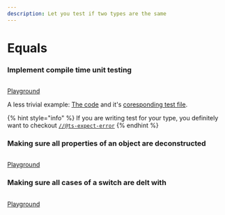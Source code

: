 ```yaml
---
description: Let you test if two types are the same
---
```


# Equals

### Implement compile time unit testing

<figure><img src="https://user-images.githubusercontent.com/6702424/182005615-5d967945-0758-4457-8068-748bc01f9008.png" alt=""><figcaption></figcaption></figure>

[Playground](https://stackblitz.com/edit/typescript-rfpzav?file=index.ts&view=editor)

A less trivial example: [The code](https://github.com/codegouvfr/react-dsfr/blob/main/src/lib/spacing.ts) and it's [coresponding test file](https://github.com/codegouvfr/react-dsfr/blob/main/test/types/spacing.ts).

{% hint style="info" %}
If you are writing test for your type, you definitely want to checkout [`//@ts-expect-error`](https://www.typescriptlang.org/docs/handbook/release-notes/typescript-3-9.html#-ts-expect-error-comments)
{% endhint %}

### Making sure all properties of an object are deconstructed

<figure><img src="https://github.com/garronej/tsafe/releases/download/v0.0.1/dont_forget_props.gif" alt=""><figcaption></figcaption></figure>

[Playground](https://stackblitz.com/edit/typescript-rryd73?file=index.ts&view=editor)

### Making sure all cases of a switch are delt with

<figure><img src="https://github.com/garronej/tsafe/releases/download/v0.0.1/tsafe_switch.gif" alt=""><figcaption></figcaption></figure>

[Playground](https://stackblitz.com/edit/typescript-ryj2ba?file=index.ts&view=editor)
